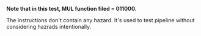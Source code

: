 **Note that in this test, MUL function filed = 011000.**

The instructions don't contain any hazard. It's used to test pipeline without considering hazrads intentionally.
